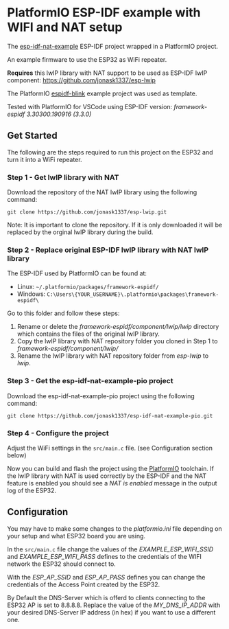 # PlatformIO ESP-IDF example with WIFI and NAT setup
The [esp-idf-nat-example](https://github.com/jonask1337/esp-idf-nat-example) ESP-IDF project wrapped in a PlatformIO project.

An example firmware to use the ESP32 as WiFi repeater.

**Requires** this lwIP library with NAT support to be used as ESP-IDF lwIP component: https://github.com/jonask1337/esp-lwip

The PlatformIO [espidf-blink](https://github.com/platformio/platform-espressif32/tree/develop/examples/espidf-blink) example project was used as 
template. 

Tested with PlatformIO for VSCode using ESP-IDF version: *framework-espidf 3.30300.190916 (3.3.0)*

## Get Started
The following are the steps required to run this project on the ESP32 and turn it into a WiFi repeater.

### Step 1 - Get lwIP library with NAT 
Download the repository of the NAT lwIP library using the following command:

`git clone https://github.com/jonask1337/esp-lwip.git`

Note: It is important to clone the repository. If it is only downloaded it will be replaced by the orginal lwIP library during the build.
### Step 2 - Replace original ESP-IDF lwIP library with NAT lwIP library
The ESP-IDF used by PlatformIO can be found at:
- Linux: `~/.platformio/packages/framework-espidf/`
- Windows: `C:\Users\{YOUR_USERNAME}\.platformio\packages\framework-espidf\`

Go to this folder and follow these steps:

1. Rename or delete the *framework-espidf/component/lwip/lwip* directory which contains the files of the original lwIP library.
2. Copy the lwIP library with NAT repository folder you cloned in Step 1 to *framework-espidf/component/lwip/*
3. Rename the lwIP library with NAT repository folder from *esp-lwip* to *lwip*.

### Step 3 - Get the esp-idf-nat-example-pio project
Download the esp-idf-nat-example-pio project using the following command:

`git clone https://github.com/jonask1337/esp-idf-nat-example-pio.git`

### Step 4 - Configure the project
Adjust the WiFi settings in the `src/main.c` file. (see Configuration section below)

Now you can build and flash the project using the [PlatformIO](https://platformio.org/) toolchain.
If the lwIP library with NAT is used correctly by the ESP-IDF and the NAT feature is enabled you should see 
a *NAT is enabled* message in the output log of the ESP32.

## Configuration
You may have to make some changes to the *platformio.ini* file depending on your setup and what ESP32 board you are using. 

In the `src/main.c` file change the values of the *EXAMPLE_ESP_WIFI_SSID* and *EXAMPLE_ESP_WIFI_PASS* defines to the credentials
of the WIFI network the ESP32 should connect to.

With the *ESP_AP_SSID* and *ESP_AP_PASS* defines you can change the credentials of the Access Point created by the ESP32.

By Default the DNS-Server which is offerd to clients connecting to the ESP32 AP is set to 8.8.8.8.
Replace the value of the *MY_DNS_IP_ADDR* with your desired DNS-Server IP address (in hex) if you want to use a different one.
